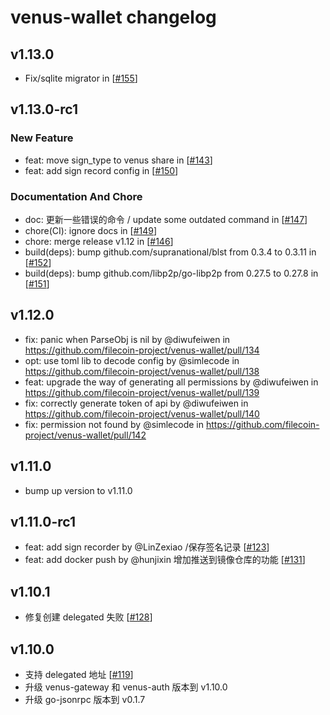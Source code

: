 # venus-wallet changelog


## v1.13.0

* Fix/sqlite migrator in [[#155](https://github.com/filecoin-project/venus-wallet/pull/155)]

## v1.13.0-rc1

### New Feature
* feat: move sign_type to venus share in [[#143](https://github.com/filecoin-project/venus-wallet/pull/143)]
* feat: add sign record config in [[#150](https://github.com/filecoin-project/venus-wallet/pull/150)]

### Documentation And Chore
* doc: 更新一些错误的命令 / update some outdated command in [[#147](https://github.com/filecoin-project/venus-wallet/pull/147)]
* chore(CI): ignore docs in [[#149](https://github.com/filecoin-project/venus-wallet/pull/149)]
* chore: merge release v1.12 in [[#146](https://github.com/filecoin-project/venus-wallet/pull/146)]
* build(deps): bump github.com/supranational/blst from 0.3.4 to 0.3.11 in [[#152](https://github.com/filecoin-project/venus-wallet/pull/152)]
* build(deps): bump github.com/libp2p/go-libp2p from 0.27.5 to 0.27.8 in [[#151](https://github.com/filecoin-project/venus-wallet/pull/151)]

## v1.12.0

* fix: panic when ParseObj is nil by @diwufeiwen in https://github.com/filecoin-project/venus-wallet/pull/134
* opt: use toml lib to decode config by @simlecode in https://github.com/filecoin-project/venus-wallet/pull/138
* feat: upgrade the way of generating all permissions by @diwufeiwen in https://github.com/filecoin-project/venus-wallet/pull/139
* fix: correctly generate token of api by @diwufeiwen in https://github.com/filecoin-project/venus-wallet/pull/140
* fix: permission not found by @simlecode in https://github.com/filecoin-project/venus-wallet/pull/142

## v1.11.0

* bump up version to v1.11.0

## v1.11.0-rc1

* feat: add sign recorder by @LinZexiao /保存签名记录 [[#123](https://github.com/filecoin-project/venus-wallet/pull/123)]
* feat: add docker push by @hunjixin 增加推送到镜像仓库的功能 [[#131](https://github.com/filecoin-project/venus-wallet/pull/131)]

## v1.10.1

* 修复创建 delegated 失败 [[#128](https://github.com/filecoin-project/venus-wallet/pull/128)]

## v1.10.0

* 支持 delegated 地址 [[#119](https://github.com/filecoin-project/venus-wallet/pull/119)]
* 升级 venus-gateway 和 venus-auth 版本到 v1.10.0
* 升级 go-jsonrpc 版本到 v0.1.7
